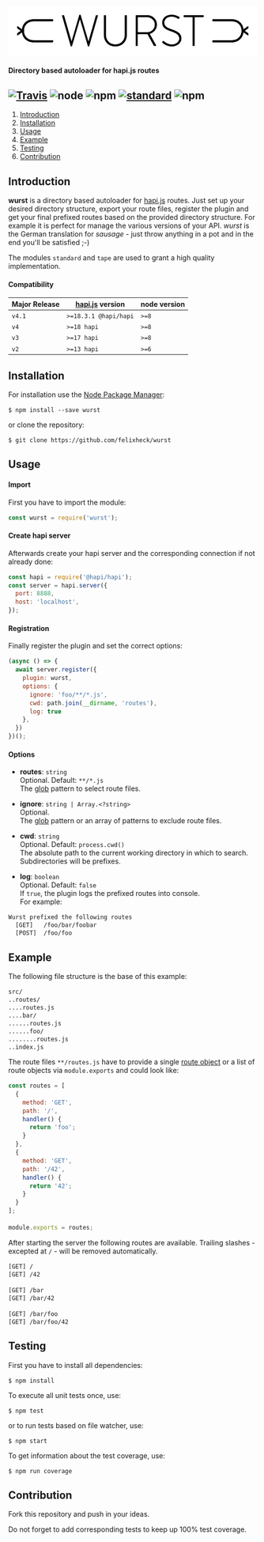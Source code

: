 ![wurst logo](https://raw.githubusercontent.com/felixheck/wurst/master/assets/wurst.png)
#### Directory based autoloader for hapi.js routes

[![Travis](https://img.shields.io/travis/felixheck/wurst.svg)](https://travis-ci.org/felixheck/wurst/builds/) ![node](https://img.shields.io/node/v/wurst.svg) ![npm](https://img.shields.io/npm/dt/wurst.svg) [![standard](https://img.shields.io/badge/code_style-standard-brightgreen.svg)](http://standardjs.com/) ![npm](https://img.shields.io/npm/l/wurst.svg)
---

1. [Introduction](#introduction)
2. [Installation](#installation)
3. [Usage](#usage)
4. [Example](#example)
5. [Testing](#testing)
6. [Contribution](#contribution)

## Introduction
**wurst** is a directory based autoloader for [hapi.js](https://github.com/hapijs/hapi) routes. Just set up your desired directory structure, export your route files, register the plugin and get your final prefixed routes based on the provided directory structure. For example it is perfect for manage the various versions of your API. *wurst* is the German translation for *sausage* - just throw anything in a pot and in the end you'll be satisfied ;-)

The modules `standard` and `tape` are used to grant a high quality implementation.

#### Compatibility
| Major Release | [hapi.js](https://github.com/hapijs/hapi) version | node version |
| --- | --- | --- |
| `v4.1` | `>=18.3.1 @hapi/hapi` | `>=8` |
| `v4` | `>=18 hapi` | `>=8` |
| `v3` | `>=17 hapi` | `>=8` |
| `v2` | `>=13 hapi` | `>=6` |

## Installation
For installation use the [Node Package Manager](https://github.com/npm/npm):
```
$ npm install --save wurst
```

or clone the repository:
```
$ git clone https://github.com/felixheck/wurst
```

## Usage
#### Import
First you have to import the module:
``` js
const wurst = require('wurst');
```

#### Create hapi server
Afterwards create your hapi server and the corresponding connection if not already done:
``` js
const hapi = require('@hapi/hapi');
const server = hapi.server({
  port: 8888,
  host: 'localhost',
});
```

#### Registration
Finally register the plugin and set the correct options:
``` js
(async () => {
  await server.register({
    plugin: wurst,
    options: {
      ignore: 'foo/**/*.js',
      cwd: path.join(__dirname, 'routes'),
      log: true
    },
  })
})();
```

#### Options
- **routes**: `string`<br/>
Optional. Default: `**/*.js`<br/>
The [glob](https://github.com/isaacs/node-glob#glob-primer) pattern to select route files.

- **ignore**: `string | Array.<?string>`<br/>
Optional.<br/>
The [glob](https://github.com/isaacs/node-glob#glob-primer) pattern or an array of patterns to exclude route files.

- **cwd**: `string`<br/>
Optional. Default: `process.cwd()`<br/>
The absolute path to the current working directory in which to search. Subdirectories will be prefixes.

- **log**: `boolean`<br/>
Optional. Default: `false`<br/>
If `true`, the plugin logs the prefixed routes into console.<br/>
For example:

```
Wurst prefixed the following routes
  [GET]   /foo/bar/foobar
  [POST]  /foo/foo
```

## Example
The following file structure is the base of this example:
```
src/
..routes/
....routes.js
....bar/
......routes.js
......foo/
........routes.js
..index.js
```

The route files `**/routes.js` have to provide a single [route object](http://hapijs.com/api#route-configuration) or a list of route objects via `module.exports` and could look like:
``` js
const routes = [
  {
    method: 'GET',
    path: '/',
    handler() {
      return 'foo';
    }
  },
  {
    method: 'GET',
    path: '/42',
    handler() {
      return '42';
    }
  }
];

module.exports = routes;
```

After starting the server the following routes are available. Trailing slashes - excepted at `/` - will be removed automatically.

```
[GET] /
[GET] /42

[GET] /bar
[GET] /bar/42

[GET] /bar/foo
[GET] /bar/foo/42
```

## Testing
First you have to install all dependencies:
```
$ npm install
```

To execute all unit tests once, use:
```
$ npm test
```

or to run tests based on file watcher, use:
```
$ npm start
```

To get information about the test coverage, use:
```
$ npm run coverage
```

## Contribution
Fork this repository and push in your ideas.

Do not forget to add corresponding tests to keep up 100% test coverage.
